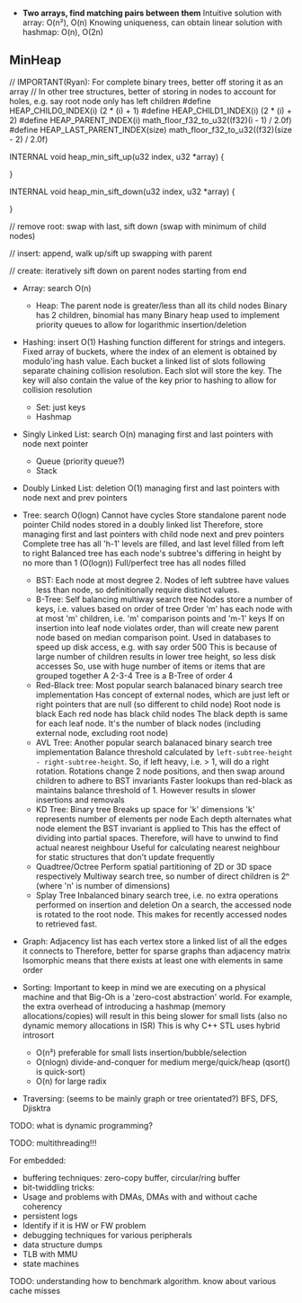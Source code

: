 <!-- SPDX-License-Identifier: zlib-acknowledgement -->

* **Two arrays, find matching pairs between them**
Intuitive solution with array: O(n²), O(n)
Knowing uniqueness, can obtain linear solution with hashmap: O(n), O(2n)


## MinHeap
// IMPORTANT(Ryan): For complete binary trees, better off storing it as an array
// In other tree structures, better of storing in nodes to account for holes, e.g. say root node only has left children
#define HEAP_CHILD0_INDEX(i) (2 * (i) + 1)
#define HEAP_CHILD1_INDEX(i) (2 * (i) + 2)
#define HEAP_PARENT_INDEX(i) math_floor_f32_to_u32((f32)(i - 1) / 2.0f)
#define HEAP_LAST_PARENT_INDEX(size) math_floor_f32_to_u32((f32)(size - 2) / 2.0f)

INTERNAL void
heap_min_sift_up(u32 index, u32 *array)
{

}

INTERNAL void
heap_min_sift_down(u32 index, u32 *array)
{

}


// remove root: swap with last, sift down (swap with minimum of child nodes)

// insert: append, walk up/sift up swapping with parent

// create: iteratively sift down on parent nodes starting from end


* Array: search O(n)
  - Heap:
    The parent node is greater/less than all its child nodes
    Binary has 2 children, binomial has many
    Binary heap used to implement priority queues to allow for logarithmic insertion/deletion
* Hashing: insert O(1)
  Hashing function different for strings and integers.
  Fixed array of buckets, where the index of an element is obtained by modulo'ing hash value.
  Each bucket a linked list of slots following separate chaining collision resolution.
  Each slot will store the key. 
  The key will also contain the value of the key prior to hashing to allow for collision resolution
  - Set: just keys
  - Hashmap
* Singly Linked List: search O(n)
  managing first and last pointers with node next pointer
  - Queue (priority queue?)
  - Stack
* Doubly Linked List: deletion O(1) 
  managing first and last pointers with node next and prev pointers
* Tree: search O(logn)
  Cannot have cycles
  Store standalone parent node pointer
  Child nodes stored in a doubly linked list
  Therefore, store managing first and last pointers with child node next and prev pointers 
  Complete tree has all 'h-1' levels are filled, and last level filled from left to right
  Balanced tree has each node's subtree's differing in height by no more than 1 (O(logn)) 
  Full/perfect tree has all nodes filled 
  - BST:
    Each node at most degree 2.
    Nodes of left subtree have values less than node, so definitionally require distinct values.
  - B-Tree: 
    Self balancing multiway search tree
    Nodes store a number of keys, i.e. values based on order of tree
    Order 'm' has each node with at most 'm' children, i.e. 'm' comparison points and 'm-1' keys
    If on insertion into leaf node violates order, than will create new parent node based on median comparison point.
    Used in databases to speed up disk access, e.g. with say order 500
    This is because of large number of children results in lower tree height, so less disk accesses
    So, use with huge number of items or items that are grouped together
    A 2-3-4 Tree is a B-Tree of order 4
  - Red-Black tree:
    Most popular search balanaced binary search tree implementation
    Has concept of external nodes, which are just left or right pointers that are null (so different to child node)
    Root node is black
    Each red node has black child nodes
    The black depth is same for each leaf node. It's the number of black nodes (including external node, excluding root node) 
  - AVL Tree:
    Another popular search balanaced binary search tree implementation
    Balance threshold calculated by `left-subtree-height - right-subtree-height`.
    So, if left heavy, i.e. > 1, will do a right rotation.
    Rotations change 2 node positions, and then swap around children to adhere to BST invariants
    Faster lookups than red-black as maintains balance threshold of 1.
    However results in slower insertions and removals
  - KD Tree:
    Binary tree
    Breaks up space for 'k' dimensions
    'k' represents number of elements per node
    Each depth alternates what node element the BST invariant is applied to
    This has the effect of dividing into partial spaces.
    Therefore, will have to unwind to find actual nearest neighbour
    Useful for calculating nearest neighbour for static structures that don't update frequently
  - Quadtree/Octree 
    Perform spatial partitioning of 2D or 3D space respectively
    Multiway search tree, so number of direct children is 2ⁿ (where 'n' is number of dimensions) 
  - Splay Tree
    Inbalanced binary search tree, i.e. no extra operations performed on insertion and deletion
    On a search, the accessed node is rotated to the root node. 
    This makes for recently accessed nodes to retrieved fast.
* Graph:
  Adjacency list has each vertex store a linked list of all the edges it connects to
  Therefore, better for sparse graphs than adjacency matrix
  Isomorphic means that there exists at least one with elements in same order 

* Sorting:
Important to keep in mind we are executing on a physical machine and that
Big-Oh is a 'zero-cost abstraction' world.
For example, the extra overhead of introducing a hashmap (memory allocations/copies) 
will result in this being slower for small lists (also no dynamic memory allocations in ISR)
This is why C++ STL uses hybrid introsort
  - O(n²) preferable for small lists
insertion/bubble/selection
  - O(nlogn) divide-and-conquer  for medium
merge/quick/heap (qsort() is quick-sort)
  - O(n) for large
radix

* Traversing: (seems to be mainly graph or tree orientated?)
BFS, DFS, Djisktra


TODO: what is dynamic programming?

TODO: multithreading!!!

For embedded:
* buffering techniques: zero-copy buffer, circular/ring buffer
* bit-twiddling tricks: 
* Usage and problems with DMAs, DMAs with and without cache coherency
* persistent logs  
* Identify if it is HW or FW problem
* debugging techniques for various peripherals
* data structure dumps
* TLB with MMU
* state machines


TODO: understanding how to benchmark algorithm.
know about various cache misses
